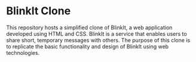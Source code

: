 # BlinkIt Clone

This repository hosts a simplified clone of BlinkIt, a web application developed using HTML and CSS. BlinkIt is a service that enables users to share short, temporary messages with others. The purpose of this clone is to replicate the basic functionality and design of BlinkIt using web technologies.

